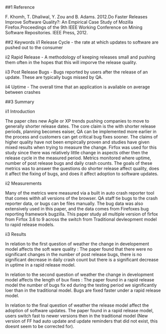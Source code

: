 ##1 Reference
    
F. Khomh, T. Dhaliwal, Y. Zou and B. Adams. 2012.Do Faster Releases Improve Software Quality?: An Empirical Case Study of Mozilla Firefox.Proceedings of the 9th IEEE Working Conference on Mining Software Repositories. IEEE Press, 2012.

##2 Keywords
ii1 Release Cycle - the rate at which updates to software are pushed out to the consumer

ii2 Rapid Release - A methodology of keeping releases small and pushing them often in the hopes that this will imporve the release quality.

ii3 Post Release Bugs - Bugs reported by users after the release of an update. These are typically bugs missed by QA.

ii4 Uptime - The overall time that an application is available on average between crashes

##3 Summary

ii1 Introduction 


The paper cites new Agile or XP trends pushing companies to move to generally shorter release dates. The core claim is the with shorter release periods, planning becomes eaiser, QA can be implemented more earlier in the process and customers can get critical bug fixes sooner. The claims of higher quality have not been empircally proven and studies have given mixed results when trying to measure the change. Firfox was used for this study since there was relatively little change in aspects other then the release cycle in the measured period. Metrics monitored where uptime, number of post release bugs and daily crash counts. The goals of these metrics was to answer the questions do shorter release affect quality, does it affect the fixing of bugs, and does it affect adoption to software updates. 

ii2 Measurements 

Many of the metrics were measured via a built in auto crash reporter tool that comes withh all versions of the browser.  QA staff tie bugs to the crash reporter data, or bugs can be files manually. The bug data was also extensively used in this paper, and the data comes from Firefoxes bug reporting framework bugzilla.  This paper study all multiple version of firfox from Firfox 3.6 to 9 across the switch from Traditional devleopment model to rapid release models. 

ii3 Results 

In relation to the first question of weather the change in developement model affects the soft ware quality : The paper found that there were no significant changes in the number of post release bugs, there is no significant decrease in daily crash count but there is a significant decrease in uptime in a rapid release model.  

In relation to the second question of weather the change in development model affects the length of bux fixes : The paper found in a rapid release model the number of bugs fix ed during the testing period we significantly loer than in the traditional model. Bugs are fixed faster under a rapid release model.

In relation to the final question of weather the release model affect the adoption of software updates. The paper found in a rapid release model, users switch fast to newer versions then in the traditional model (New version of FF had auto update and update reminders that did not exist, this doesnt seem to be corrected for). 
